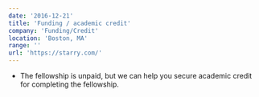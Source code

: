 ```yaml
---
date: '2016-12-21'
title: 'Funding / academic credit'
company: 'Funding/Credit'
location: 'Boston, MA'
range: ''
url: 'https://starry.com/'
---
```


- The fellowship is unpaid, but we can help you secure academic credit for completing the fellowship. 
